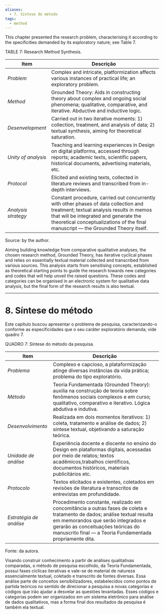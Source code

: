 ```yaml
---
aliases:
  - 7. Síntese do método
tags:
  - method
---
```

This chapter presented the research problem, characterising it according to the specificities demanded by its exploratory nature; see Table 7.

TABLE 7: Research Method Synthesis. 

| Item | Descrição |
| --------- | --------- |
| _Problem_| Complex and intricate, platformization affects various instances of practical life; an exploratory problem. |
| _Method_ | Grounded Theory: Aids in constructing theory about complex and ongoing social phenomena; qualitative, comparative, and iterative. Abductive and inductive logic. |
| _Desenvelopment_ | Carried out in two iterative moments: 1) collection, treatment, and analysis of data; 2) textual synthesis, aiming for theoretical saturation. |
| _Unity of analysis_ | Teaching and learning experiences in Design on digital platforms, accessed through reports; academic texts, scientific papers, historical documents, advertising materials, etc. |
| _Protocol_ | Elicited and existing texts, collected in literature reviews and transcribed from in-depth interviews. |
| _Analysis strategy_ | Constant procedure, carried out concurrently with other phases of data collection and treatment; textual analysis results in memos that will be integrated and generate the theoretical conceptualizations of the final manuscript — the Grounded Theory itself. |

Source: by the author.

Aiming  building knowledge from comparative qualitative analyses, the chosen research method, Grounded Theory, has iterative cyclical phases and relies on essentially textual material collected and transcribed from various sources. This analysis starts from sensitising concepts, established as theoretical starting points to guide the research towards new categories and codes that will help unveil the raised questions. These codes and categories can be organised in an electronic system for qualitative data analysis, but the final form of the research results is also textual.

---
# 8. Síntese do método
Este capítulo buscou apresentar o problema de pesquisa, caracterizando-o conforme as especificidades que o seu caráter exploratório demanda; vide quadro 7.

QUADRO 7: Síntese do método da pesquisa.

| Item | Descrição |
| --------- | --------- |
| _Problema_| Complexo e capcioso, a plataformização atinge diversas instâncias da vida prática; problema do tipo exploratório. |
| _Método_ | Teoria Fundamentada (Grounded Theory): auxilia na construção de teoria sobre fenômenos sociais complexos e em curso; qualitativo, comparativo e iterativo. Lógica abdutiva e indutiva. |
| _Desenvolvimento_ | Realizada em dois momentos iterativos: 1) coleta, tratamento e análise de dados; 2) síntese textual, objetivando a saturação teórica. |
| _Unidade de análise_ | Experiência docente e discente no ensino do Design em plataformas digitais, acessadas por meio de relatos; textos acadêmicos,trabalhos científicos, documentos históricos, materiais publicitários etc. |
| _Protocolo_ | Textos elicitados e existentes, coletados em revisões de literatura e transcritos de entrevistas em profundidade. |
| _Estratégia de análise_ | Procedimento constante, realizado em concomitância a outras fases de coleta e tratamento de dados; análise textual resulta em memorandos que serão integrados e gerarão as conceituações teóricas do manuscrito final — a Teoria Fundamentada propriamente dita. |

Fonte: da autora.

Visando construir conhecimento a partir de análises qualitativas comparadas, o método de pesquisa escolhido, da Teoria Fundamentada, possui fases cíclicas iterativas e vale-se de material de natureza essencialmente textual, coletado e transcrito de fontes diversas. Essa análise parte de conceitos sensibilizadores, estabelecidos como pontos de partida teóricos no sentido de direcionar a pesquisa a novas categorias e códigos que irão ajudar a desvelar as questões levantadas. Esses códigos e categorias podem ser organizados em um sistema eletrônico para análise de dados qualitativos, mas a forma final dos resultados da pesquisa é também ela textual.